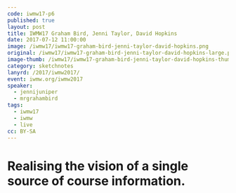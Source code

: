 ```yaml
---
code: iwmw17-p6
published: true
layout: post
title: IWMW17 Graham Bird, Jenni Taylor, David Hopkins
date: 2017-07-12 11:00:00
image: /iwmw17/iwmw17-graham-bird-jenni-taylor-david-hopkins.png
original: /iwmw17/iwmw17-graham-bird-jenni-taylor-david-hopkins-large.png
image-thumb: /iwmw17/iwmw17-graham-bird-jenni-taylor-david-hopkins-thumb.png
category: sketchnotes
lanyrd: /2017/iwmw2017/
event: iwmw.org/iwmw2017
speaker:
  - jennijuniper
  - mrgrahambird
tags:
  - iwmw17
  - iwmw
  - live
cc: BY-SA
---
```


# Realising the vision of a single source of course information.
